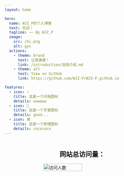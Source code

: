 ```yaml
---
layout: home

hero:
  name: WJZ_P的个人博客
  text: 欢迎！
  tagline: —— By WJZ_P
  image:
    src: /hi.png
    alt: gyx
  actions:
    - theme: brand
      text: 让我康康！
      link: /introduction/自我介绍.md
    - theme: alt
      text: View on GitHub
      link: https://github.com/WJZ-P/WJZ-P.github.io

features:
  - icon: ⚡️
    title: 这是一个闪电图标
    details: wawawa
  - icon: 🖖
    title: 这是一个手掌图标
    details: good...
  - icon: 🛠️
    title: 这是一个修理图标
    details: cocococo
---
```


[//]: # (<Counter></Counter>)



<div class="viewed-count">
<h2>网站总访问量：</h2>
<img class="kitten-sign" src="https://count.getloli.com/get/@IloveKitten?theme=rule21" alt="访问人数">
</div>

<style>
.viewed-count{
    width:100%;
    display: flex;
    justify-content: center;
    align-items: center;
    flex-direction: column;
}

.kitten-sign{
    width: 50%;
}

</style>